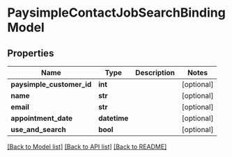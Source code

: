 # PaysimpleContactJobSearchBindingModel

## Properties
Name | Type | Description | Notes
------------ | ------------- | ------------- | -------------
**paysimple_customer_id** | **int** |  | [optional] 
**name** | **str** |  | [optional] 
**email** | **str** |  | [optional] 
**appointment_date** | **datetime** |  | [optional] 
**use_and_search** | **bool** |  | [optional] 

[[Back to Model list]](../README.md#documentation-for-models) [[Back to API list]](../README.md#documentation-for-api-endpoints) [[Back to README]](../README.md)


